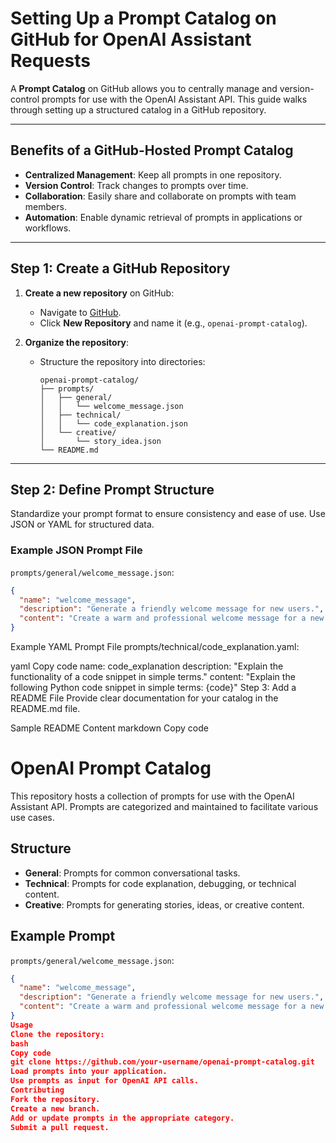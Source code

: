 # Setting Up a Prompt Catalog on GitHub for OpenAI Assistant Requests

A **Prompt Catalog** on GitHub allows you to centrally manage and version-control prompts for use with the OpenAI Assistant API. This guide walks through setting up a structured catalog in a GitHub repository.

---

## Benefits of a GitHub-Hosted Prompt Catalog

- **Centralized Management**: Keep all prompts in one repository.
- **Version Control**: Track changes to prompts over time.
- **Collaboration**: Easily share and collaborate on prompts with team members.
- **Automation**: Enable dynamic retrieval of prompts in applications or workflows.

---

## Step 1: Create a GitHub Repository

1. **Create a new repository** on GitHub:
    - Navigate to [GitHub](https://github.com/).
    - Click **New Repository** and name it (e.g., `openai-prompt-catalog`).

2. **Organize the repository**:
    - Structure the repository into directories:
      ```
      openai-prompt-catalog/
      ├── prompts/
      │   ├── general/
      │   │   └── welcome_message.json
      │   ├── technical/
      │   │   └── code_explanation.json
      │   └── creative/
      │       └── story_idea.json
      └── README.md
      ```

---

## Step 2: Define Prompt Structure

Standardize your prompt format to ensure consistency and ease of use. Use JSON or YAML for structured data.

### Example JSON Prompt File

`prompts/general/welcome_message.json`:
```json
{
  "name": "welcome_message",
  "description": "Generate a friendly welcome message for new users.",
  "content": "Create a warm and professional welcome message for a new user visiting our platform for the first time."
}
```
Example YAML Prompt File
prompts/technical/code_explanation.yaml:

yaml
Copy code
name: code_explanation
description: "Explain the functionality of a code snippet in simple terms."
content: "Explain the following Python code snippet in simple terms: {code}"
Step 3: Add a README File
Provide clear documentation for your catalog in the README.md file.

Sample README Content
markdown
Copy code
# OpenAI Prompt Catalog

This repository hosts a collection of prompts for use with the OpenAI Assistant API. Prompts are categorized and maintained to facilitate various use cases.

## Structure

- **General**: Prompts for common conversational tasks.
- **Technical**: Prompts for code explanation, debugging, or technical content.
- **Creative**: Prompts for generating stories, ideas, or creative content.

## Example Prompt

`prompts/general/welcome_message.json`:
```json
{
  "name": "welcome_message",
  "description": "Generate a friendly welcome message for new users.",
  "content": "Create a warm and professional welcome message for a new user visiting our platform for the first time."
}
Usage
Clone the repository:
bash
Copy code
git clone https://github.com/your-username/openai-prompt-catalog.git
Load prompts into your application.
Use prompts as input for OpenAI API calls.
Contributing
Fork the repository.
Create a new branch.
Add or update prompts in the appropriate category.
Submit a pull request.